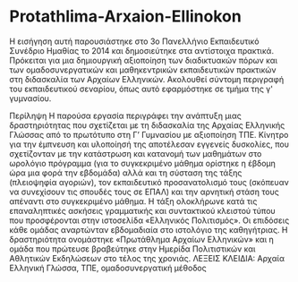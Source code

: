 # Protathlima-Arxaion-Ellinokon

Η εισήγηση αυτή παρουσιάστηκε στο 3o Πανελλήνιο Εκπαιδευτικό Συνέδριο Ημαθίας το 2014 και δημοσιεύτηκε στα αντίστοιχα πρακτικά. Πρόκειται για μια δημιουργική αξιοποίηση των διαδικτυακών πόρων και των ομαδοσυνεργατικών και μαθηκεντρικών εκπαιδευτικών πρακτικών στη διδασκαλία των Αρχαίων Ελληνικών. Ακολουθεί σύντομη περιγραφή του εκπαιδευτικού σεναρίου, όπως αυτό εφαρμόστηκε σε τμήμα της γ' γυμνασίου.

Περίληψη
Η παρούσα εργασία περιγράφει την ανάπτυξη μιας δραστηριότητας που σχετίζεται με τη διδασκαλία της Αρχαίας Ελληνικής Γλώσσας από το πρωτότυπο στη Γ’ Γυμνασίου με αξιοποίηση ΤΠΕ. Κίνητρο για την έμπνευση και υλοποίησή της αποτέλεσαν εγγενείς δυσκολίες, που σχετίζονταν με την κατάστρωση και κατανομή των μαθημάτων στο ωρολόγιο πρόγραμμα (για το συγκεκριμένο μάθημα ορίστηκε η έβδομη ώρα μια φορά την εβδομάδα) αλλά και τη σύσταση της τάξης (πλειοψηφία αγοριών), τον εκπαιδευτικό προσανατολισμό τους (σκόπευαν να συνεχίσουν τις σπουδές τους σε ΕΠΑΛ) και την αρνητική στάση τους απέναντι στο συγκεκριμένο μάθημα. Η τάξη ολοκλήρωνε κατά τις επαναληπτικές ασκήσεις γραμματικής και συντακτικού κλειστού τύπου που προσφέρονται στην ιστοσελίδα «Ελληνικός Πολιτισμός». Οι επιδόσεις κάθε ομάδας αναρτώνταν εβδομαδιαία στο ιστολόγιο της καθηγήτριας. Η δραστηριότητα ονομάστηκε «Πρωτάθλημα Αρχαίων Ελληνικών» και η ομάδα που πρώτευσε βραβεύτηκε στην Ημερίδα Πολιτιστικών και Αθλητικών Εκδηλώσεων στο τέλος της χρονιάς.
ΛΕΞΕΙΣ ΚΛΕΙΔΙΑ: Αρχαία Ελληνική Γλώσσα, ΤΠΕ, ομαδοσυνεργατική μέθοδος
